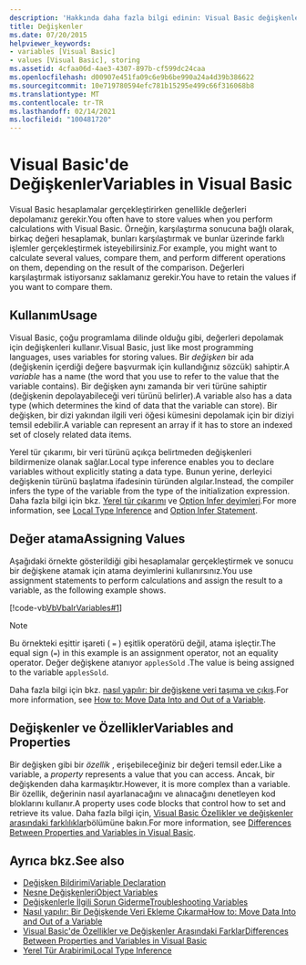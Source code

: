 ```yaml
---
description: 'Hakkında daha fazla bilgi edinin: Visual Basic değişkenleri'
title: Değişkenler
ms.date: 07/20/2015
helpviewer_keywords:
- variables [Visual Basic]
- values [Visual Basic], storing
ms.assetid: 4cfaa06d-4ae3-4307-897b-cf599dc24caa
ms.openlocfilehash: d00907e451fa09c6e9b6be990a24a4d39b386622
ms.sourcegitcommit: 10e719780594efc781b15295e499c66f316068b8
ms.translationtype: MT
ms.contentlocale: tr-TR
ms.lasthandoff: 02/14/2021
ms.locfileid: "100481720"
---
```

# <a name="variables-in-visual-basic"></a><span data-ttu-id="e43fb-103">Visual Basic'de Değişkenler</span><span class="sxs-lookup"><span data-stu-id="e43fb-103">Variables in Visual Basic</span></span>

<span data-ttu-id="e43fb-104">Visual Basic hesaplamalar gerçekleştirirken genellikle değerleri depolamanız gerekir.</span><span class="sxs-lookup"><span data-stu-id="e43fb-104">You often have to store values when you perform calculations with Visual Basic.</span></span> <span data-ttu-id="e43fb-105">Örneğin, karşılaştırma sonucuna bağlı olarak, birkaç değeri hesaplamak, bunları karşılaştırmak ve bunlar üzerinde farklı işlemler gerçekleştirmek isteyebilirsiniz.</span><span class="sxs-lookup"><span data-stu-id="e43fb-105">For example, you might want to calculate several values, compare them, and perform different operations on them, depending on the result of the comparison.</span></span> <span data-ttu-id="e43fb-106">Değerleri karşılaştırmak istiyorsanız saklamanız gerekir.</span><span class="sxs-lookup"><span data-stu-id="e43fb-106">You have to retain the values if you want to compare them.</span></span>  
  
## <a name="usage"></a><span data-ttu-id="e43fb-107">Kullanım</span><span class="sxs-lookup"><span data-stu-id="e43fb-107">Usage</span></span>  

 <span data-ttu-id="e43fb-108">Visual Basic, çoğu programlama dilinde olduğu gibi, değerleri depolamak için değişkenleri kullanır.</span><span class="sxs-lookup"><span data-stu-id="e43fb-108">Visual Basic, just like most programming languages, uses variables for storing values.</span></span> <span data-ttu-id="e43fb-109">Bir *değişken* bir ada (değişkenin içerdiği değere başvurmak için kullandığınız sözcük) sahiptir.</span><span class="sxs-lookup"><span data-stu-id="e43fb-109">A *variable* has a name (the word that you use to refer to the value that the variable contains).</span></span> <span data-ttu-id="e43fb-110">Bir değişken aynı zamanda bir veri türüne sahiptir (değişkenin depolayabileceği veri türünü belirler).</span><span class="sxs-lookup"><span data-stu-id="e43fb-110">A variable also has a data type (which determines the kind of data that the variable can store).</span></span> <span data-ttu-id="e43fb-111">Bir değişken, bir dizi yakından ilgili veri öğesi kümesini depolamak için bir diziyi temsil edebilir.</span><span class="sxs-lookup"><span data-stu-id="e43fb-111">A variable can represent an array if it has to store an indexed set of closely related data items.</span></span>  
  
 <span data-ttu-id="e43fb-112">Yerel tür çıkarımı, bir veri türünü açıkça belirtmeden değişkenleri bildirmenize olanak sağlar.</span><span class="sxs-lookup"><span data-stu-id="e43fb-112">Local type inference enables you to declare variables without explicitly stating a data type.</span></span> <span data-ttu-id="e43fb-113">Bunun yerine, derleyici değişkenin türünü başlatma ifadesinin türünden algılar.</span><span class="sxs-lookup"><span data-stu-id="e43fb-113">Instead, the compiler infers the type of the variable from the type of the initialization expression.</span></span> <span data-ttu-id="e43fb-114">Daha fazla bilgi için bkz. [Yerel tür çıkarımı](local-type-inference.md) ve [Option Infer deyimleri](../../../language-reference/statements/option-infer-statement.md).</span><span class="sxs-lookup"><span data-stu-id="e43fb-114">For more information, see [Local Type Inference](local-type-inference.md) and [Option Infer Statement](../../../language-reference/statements/option-infer-statement.md).</span></span>  
  
## <a name="assigning-values"></a><span data-ttu-id="e43fb-115">Değer atama</span><span class="sxs-lookup"><span data-stu-id="e43fb-115">Assigning Values</span></span>  

 <span data-ttu-id="e43fb-116">Aşağıdaki örnekte gösterildiği gibi hesaplamalar gerçekleştirmek ve sonucu bir değişkene atamak için atama deyimlerini kullanırsınız.</span><span class="sxs-lookup"><span data-stu-id="e43fb-116">You use assignment statements to perform calculations and assign the result to a variable, as the following example shows.</span></span>  
  
 [!code-vb[VbVbalrVariables#1](~/samples/snippets/visualbasic/VS_Snippets_VBCSharp/VbVbalrVariables/VB/Class1.vb#1)]  
  
> [!NOTE]
> <span data-ttu-id="e43fb-117">Bu örnekteki eşittir işareti ( `=` ) eşitlik operatörü değil, atama işleçtir.</span><span class="sxs-lookup"><span data-stu-id="e43fb-117">The equal sign (`=`) in this example is an assignment operator, not an equality operator.</span></span> <span data-ttu-id="e43fb-118">Değer değişkene atanıyor `applesSold` .</span><span class="sxs-lookup"><span data-stu-id="e43fb-118">The value is being assigned to the variable `applesSold`.</span></span>  
  
 <span data-ttu-id="e43fb-119">Daha fazla bilgi için bkz. [nasıl yapılır: bir değişkene veri taşıma ve çıkış](how-to-move-data-into-and-out-of-a-variable.md).</span><span class="sxs-lookup"><span data-stu-id="e43fb-119">For more information, see [How to: Move Data Into and Out of a Variable](how-to-move-data-into-and-out-of-a-variable.md).</span></span>  
  
## <a name="variables-and-properties"></a><span data-ttu-id="e43fb-120">Değişkenler ve Özellikler</span><span class="sxs-lookup"><span data-stu-id="e43fb-120">Variables and Properties</span></span>  

 <span data-ttu-id="e43fb-121">Bir değişken gibi bir *özellik* , erişebileceğiniz bir değeri temsil eder.</span><span class="sxs-lookup"><span data-stu-id="e43fb-121">Like a variable, a *property* represents a value that you can access.</span></span> <span data-ttu-id="e43fb-122">Ancak, bir değişkenden daha karmaşıktır.</span><span class="sxs-lookup"><span data-stu-id="e43fb-122">However, it is more complex than a variable.</span></span> <span data-ttu-id="e43fb-123">Bir özellik, değerinin nasıl ayarlanacağını ve alınacağını denetleyen kod bloklarını kullanır.</span><span class="sxs-lookup"><span data-stu-id="e43fb-123">A property uses code blocks that control how to set and retrieve its value.</span></span> <span data-ttu-id="e43fb-124">Daha fazla bilgi için, [Visual Basic Özellikler ve değişkenler arasındaki farklılıklar](../procedures/differences-between-properties-and-variables.md)bölümüne bakın.</span><span class="sxs-lookup"><span data-stu-id="e43fb-124">For more information, see [Differences Between Properties and Variables in Visual Basic](../procedures/differences-between-properties-and-variables.md).</span></span>  
  
## <a name="see-also"></a><span data-ttu-id="e43fb-125">Ayrıca bkz.</span><span class="sxs-lookup"><span data-stu-id="e43fb-125">See also</span></span>

- [<span data-ttu-id="e43fb-126">Değişken Bildirimi</span><span class="sxs-lookup"><span data-stu-id="e43fb-126">Variable Declaration</span></span>](variable-declaration.md)
- [<span data-ttu-id="e43fb-127">Nesne Değişkenleri</span><span class="sxs-lookup"><span data-stu-id="e43fb-127">Object Variables</span></span>](object-variables.md)
- [<span data-ttu-id="e43fb-128">Değişkenlerle İlgili Sorun Giderme</span><span class="sxs-lookup"><span data-stu-id="e43fb-128">Troubleshooting Variables</span></span>](troubleshooting-variables.md)
- [<span data-ttu-id="e43fb-129">Nasıl yapılır: Bir Değişkende Veri Ekleme Çıkarma</span><span class="sxs-lookup"><span data-stu-id="e43fb-129">How to: Move Data Into and Out of a Variable</span></span>](how-to-move-data-into-and-out-of-a-variable.md)
- [<span data-ttu-id="e43fb-130">Visual Basic'de Özellikler ve Değişkenler Arasındaki Farklar</span><span class="sxs-lookup"><span data-stu-id="e43fb-130">Differences Between Properties and Variables in Visual Basic</span></span>](../procedures/differences-between-properties-and-variables.md)
- [<span data-ttu-id="e43fb-131">Yerel Tür Arabirimi</span><span class="sxs-lookup"><span data-stu-id="e43fb-131">Local Type Inference</span></span>](local-type-inference.md)
